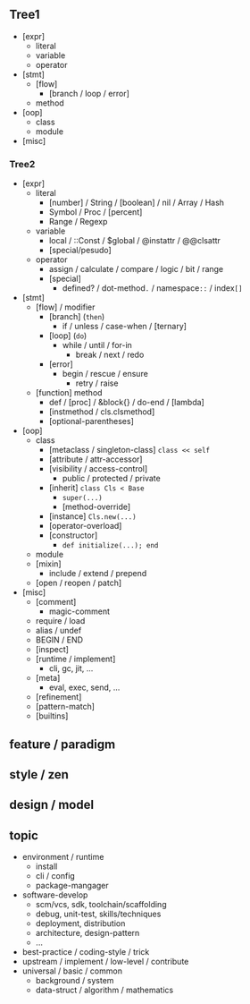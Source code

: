 ## Tree1
- [expr]
  - literal
  - variable
  - operator
- [stmt]
  - [flow]
    - [branch / loop / error]
  - method
- [oop]
  - class
  - module
- [misc]
### Tree2
- [expr]
  - literal
    - [number] / String / [boolean] / nil / Array / Hash
    - Symbol / Proc / [percent]
    - Range / Regexp
  - variable
    - local / ::Const / $global / @instattr / @@clsattr
    - [special/pesudo]
  - operator
    - assign / calculate / compare / logic / bit / range 
    - [special]
      - defined? / dot-method`.` / namespace`::` / index`[]`
- [stmt]  
  - [flow] / modifier
    - [branch] (`then`)
      - if / unless / case-when / [ternary]
    - [loop] (`do`)
      - while / until / for-in
        - break / next / redo
    - [error]
      - begin / rescue / ensure 
        - retry / raise
  - [function] method
    - def / [proc] / &block{} / do-end / [lambda]
    - [instmethod / cls.clsmethod]
    - [optional-parentheses]
- [oop]  
  - class
    - [metaclass / singleton-class] `class << self`
    - [attribute / attr-accessor]
    - [visibility / access-control] 
      - public / protected / private
    - [inherit] `class Cls < Base`
      - `super(...)`
      - [method-override]
    - [instance] `Cls.new(...)`
    - [operator-overload]
    - [constructor]
      - `def initialize(...); end`
  - module
  - [mixin] 
    - include / extend / prepend
  - [open / reopen / patch]
- [misc]
  - [comment] 
    - magic-comment
  - require / load
  - alias / undef
  - BEGIN / END
  - [inspect]
  - [runtime / implement]
    - cli, gc, jit, ...
  - [meta]
    - eval, exec, send, ...
  - [refinement]
  - [pattern-match]
  - [builtins]

## feature / paradigm
## style / zen
## design / model
## topic
- environment / runtime
  - install
  - cli / config
  - package-mangager
- software-develop
  - scm/vcs, sdk, toolchain/scaffolding
  - debug, unit-test, skills/techniques
  - deployment, distribution
  - architecture, design-pattern
  - ...
- best-practice / coding-style / trick
- upstream / implement / low-level / contribute
- universal / basic / common
  - background / system 
  - data-struct / algorithm / mathematics
